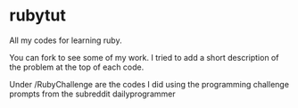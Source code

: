 # rubytut
All my codes for learning ruby.

You can fork to see some of my work. I tried to add a short description of the problem at the top of each code.

Under /RubyChallenge are the codes I did using the programming challenge prompts from the subreddit dailyprogrammer
